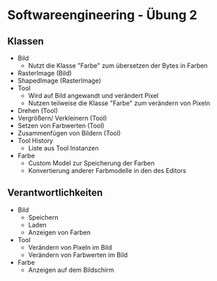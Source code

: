# Softwareengineering - Übung 2

## Klassen
- Bild
  - Nutzt die Klasse "Farbe" zum übersetzen der Bytes in Farben
- RasterImage (Bild)
- ShapedImage (RasterImage)
- Tool
  - Wird auf Bild angewandt und verändert Pixel
  - Nutzen teilweise die Klasse "Farbe" zum verändern von Pixeln
- Drehen (Tool)
- Vergrößern/ Verkleinern (Tool)
- Setzen von Farbwerten (Tool)
- Zusammenfügen von Bildern (Tool)
- Tool History
  - Liste aus Tool Instanzen
- Farbe
  - Custom Model zur Speicherung der Farben
  - Konvertierung anderer Farbmodelle in den des Editors

## Verantwortlichkeiten
- Bild
  - Speichern
  - Laden
  - Anzeigen von Farben
- Tool
  - Verändern von Pixeln im Bild
  - Verändern von Farbwerten im Bild
- Farbe
  - Anzeigen auf dem Bildschirm
